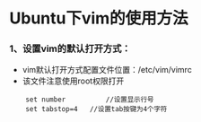 # Ubuntu下vim的使用方法

### 1、设置vim的默认打开方式：

- vim默认打开方式配置文件位置：/etc/vim/vimrc
- 该文件注意使用root权限打开
```shell
	set number			//设置显示行号
	set tabstop=4   //设置tab按键为4个字符
```

